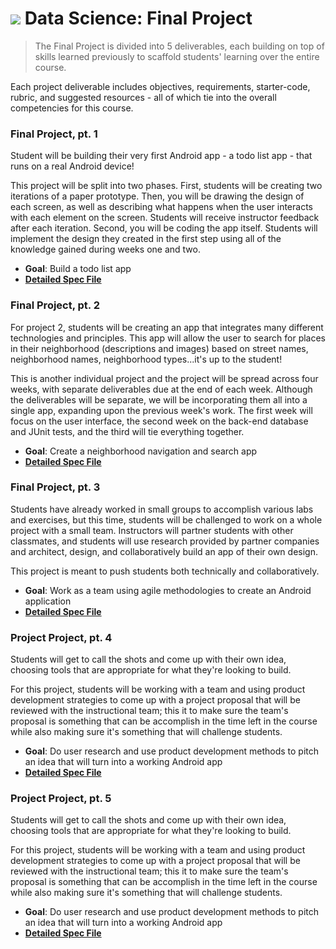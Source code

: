 # ![](https://ga-dash.s3.amazonaws.com/production/assets/logo-9f88ae6c9c3871690e33280fcf557f33.png) Data Science: Final Project

> The Final Project is divided into 5 deliverables, each building on top of skills learned previously to scaffold students' learning over the entire course.

Each project deliverable includes objectives, requirements, starter-code, rubric, and suggested resources - all of which tie into the overall competencies for this course.

<!-- See the [feedback guidelines](../project-feedback.md) to read more about how we provide feedback to students. -->


### **Final Project, pt. 1**

Student will be building their very first Android app - a todo list app - that runs on a real Android device!

This project will be split into two phases. First, students will be creating two iterations of a paper prototype. Then, you will be drawing the design of each screen, as well as describing what happens when the user interacts with each element on the screen. Students will receive instructor feedback after each iteration.  Second, you will be coding the app itself. Students will implement the design they created in the first step using all of the knowledge gained during weeks one and two.

- **Goal**: Build a todo list app
- **[Detailed Spec File](./01-lightning-talk/readme.md)**


### **Final Project, pt. 2**

For project 2, students will be creating an app that integrates many different technologies and principles. This app will allow the user to search for places in their neighborhood (descriptions and images) based on street names, neighborhood names, neighborhood types...it's up to the student!

This is another individual project and the project will be spread across four weeks, with separate deliverables due at the end of each week. Although the deliverables will be separate, we will be incorporating them all into a single app, expanding upon the previous week's work. The first week will focus on the user interface, the second week on the back-end database and JUnit tests, and the third will tie everything together.

- **Goal**: Create a neighborhood navigation and search app
- **[Detailed Spec File](./02-experiment-writeup/readme.md)**


### **Final Project, pt. 3**

Students have already worked in small groups to accomplish various labs and exercises, but this time, students will be challenged to work on a whole project with a small team.  Instructors will partner students with other classmates, and students will use research provided by partner companies and architect, design, and collaboratively build an app of their own design.

This project is meant to push students both technically and collaboratively.

- **Goal**: Work as a team using agile methodologies to create an Android application
- **[Detailed Spec File](./03-exploratory-analysis/readme.md)**


### **Project Project, pt. 4**

Students will get to call the shots and come up with their own idea, choosing tools that are appropriate for what they're looking to build.

For this project, students will be working with a team and using product development strategies to come up with a project proposal that will be reviewed with the instructional team; this it to make sure the team's proposal is something that can be accomplish in the time left in the course while also making sure it's something that will challenge students.

- **Goal**: Do user research and use product development methods to pitch an idea that will turn into a working Android app
- **[Detailed Spec File](./04-notebook-rough-draft/readme.md)**


### **Project Project, pt. 5**

Students will get to call the shots and come up with their own idea, choosing tools that are appropriate for what they're looking to build.

For this project, students will be working with a team and using product development strategies to come up with a project proposal that will be reviewed with the instructional team; this it to make sure the team's proposal is something that can be accomplish in the time left in the course while also making sure it's something that will challenge students.

- **Goal**: Do user research and use product development methods to pitch an idea that will turn into a working Android app
- **[Detailed Spec File](./05-presentation/readme.md)**

